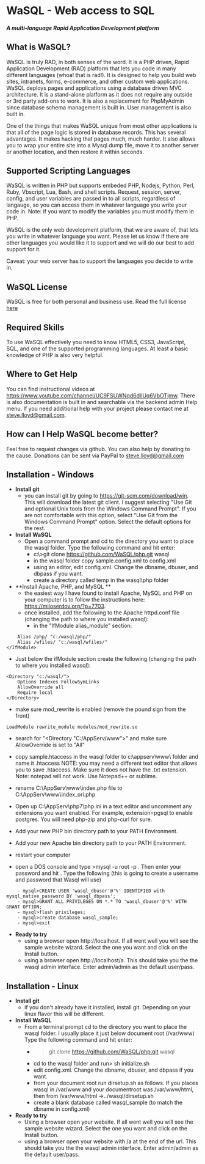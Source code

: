 # WaSQL - Web access to SQL
##### A multi-language Rapid Application Development platform

## What is WaSQL?
WaSQL is truly RAD, in both senses of the word. It is a PHP driven, Rapid Application Development (RAD) platform that lets you code in many different languages (whoa! that is rad!).  It is designed to help you build web sites, intranets, forms, e-commerce, and other custom web applications.  WaSQL deploys pages and applications using a database driven MVC architecture.  It is a stand-alone platform as it does not require any outside or 3rd party add-ons to work.  It is also a replacement for PhpMyAdmin since database schema management is built in.  User management is also built in.

One of the things that makes WaSQL unique from most other applications is that all of the page logic is stored in database records.  This has several advantages.  It makes hacking that pages much, much harder.  It also allows you to wrap your entire site into a Mysql dump file, move it to another server or another location, and then restore it within seconds.


## Supported Scripting Languages
WaSQL is written in PHP but supports embeded PHP, Nodejs, Python, Perl, Ruby, Vbscript, Lua, Bash, and shell scripts. Request, session, server, config, and user variables are passed in to all scripts, regardless of langauge, so you can access them in whatever language you write your code in.  Note: if you want to modify the variables you must modify them in PHP.

WaSQL is the only web development platform, that we are aware of, that lets you write in whatever language you want.  Please let us know if there are other languages you would like it to support and we will do our best to add support for it.

Caveat: your web server has to support the languages you decide to write in.

## WaSQL License
WaSQL is free for both personal and business use. Read the full license [here](license.md)

## Required Skills
To use WaSQL effectively you need to know HTML5, CSS3, JavaScript, SQL, and one of the supported programming languages. At least a basic knowledge of PHP is also very helpful.

## Where to Get Help
You can find instructional videos at https://www.youtube.com/channel/UC9FSUWNqd6dlIUq6VbOTjmw. There is also documentation is built in and searchable via the backend admin Help menu. If you need additional help with your project please contact me at steve.lloyd@gmail.com. 

## How can I Help WaSQL become better?
Feel free to request changes via github.  You can also help by donating to the cause.  Donations can be sent via PayPal to steve.lloyd@gmail.com

## Installation - Windows
- **Install git**
	-  you can install git by going to https://git-scm.com/download/win.  This will download the latest git client.  I suggest selecting "Use Git and optional Unix tools from the Windows Command Prompt".  If you are not comfortable with this option, select "Use Git from the Windows Command Prompt" option. Select the default options for the rest.
- **Install WaSQL**
	- Open a command prompt and cd to the directory you want to place the wasql folder.  Type the following command and hit enter:
		- c:\\>git clone https://github.com/WaSQL/php.git wasql
		- in the wasql folder copy sample.config.xml to config.xml 
		- using an editor, edit config.xml. Change the dbname, dbuser, and dbpass if you want. 
		- create a directory called temp in the wasql\php folder
- **Install Apache, PHP, and MySQL **
	- the easiest way I have found to install Apache, MySQL and PHP on your computer is to follow the instructions here: https://miloserdov.org/?p=7703. 
	- once installed, add the following to the Apache httpd.conf file (changing the path to where you installed wasql):
		- in the "IfModule alias_module" section:
		
```
	Alias /php/ "c:/wasql/php/"
	Alias /wfiles/ "c:/wasql/wfiles/"
</IfModule>
```

- Just below the ifModule section create the following (changing the path to where you installed wasql):

```
<Directory "c:/wasql/">
	Options Indexes FollowSymLinks
	AllowOverride all
	Require local
</Directory>
```
- make sure mod_rewrite is enabled (remove the pound sign from the front)

```
LoadModule rewrite_module modules/mod_rewrite.so
```
- search for "<Directory "C:/AppServ/www">" and make sure AllowOverride is set to "All"
- copy sample.htaccess in the wasql folder to c:\appserv\www\ folder and name it .htaccess  NOTE: you may need a different text editor that allows you to save .htaccess. Make sure it does not have the .txt extension. Note: notepad will not work. Use Notepad++ or sublime.
- rename C:\AppServ\www\index.php file to C:\AppServ\www\index_ori.php

- Open up C:\AppServ\php7\php.ini in a text editor and uncomment any extensions you want enabled. For example, extension=pgsql to enable postgres.  You will need php-zip and php-curl for sure.  

- Add your new PHP bin directory path to your PATH Environment.
- Add your new Apache bin directory path to your PATH Environment.

- restart your computer
- open a DOS console and type >mysql -u root -p <ENTER>. Then enter your password and hit <ENTER>.  Type the following (this is going to create a username and password that Wasql will use)
```
	- mysql>CREATE USER 'wasql_dbuser'@'%' IDENTIFIED with mysql_native_password BY 'wasql_dbpass';
	- mysql>GRANT ALL PRIVILEGES ON *.* TO 'wasql_dbuser'@'%' WITH GRANT OPTION;
	- mysql>flush privileges;
	- mysql>create database wasql_sample;
	- mysql>exit
```
- **Ready to try**
	- using a browser open http://localhost.  If all went well you will see the sample website wizard. Select the one you want and click on the Install button.
	- using a browser open http://localhost/a.  This should take you the the wasql admin interface. Enter admin/admin as the default user/pass.

## Installation - Linux
- **Install git**
	-  if you don't already have it installed, install git.  Depending on your linux flavor this will be different.
- **Install WaSQL**
	- From a terminal prompt cd to the directory you want to place the wasql folder.  I usually place it just below document root (/var/www)  Type the following command and hit enter:
		- >git clone https://github.com/WaSQL/php.git wasql
		- cd to the wasql folder and run> sh initialize.sh
		- edit config.xml. Change the dbname, dbuser, and dbpass if you want.
		- from your document root run dirsetup.sh as follows.  If you places wasql in /var/www and your documentroot was /var/www/html, then from /var/www/html
			->../wasql/dirsetup.sh
		- create a blank database called wasql_sample (to match the dbname in config.xml)
- **Ready to try**
	- Using a browser open your website.  If all went well you will see the sample website wizard. Select the one you want and click on the Install button.
	- using a browser open your website with /a at the end of the url.  This should take you the the wasql admin interface. Enter admin/admin as the default user/pass.

